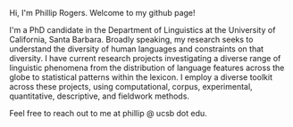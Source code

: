 Hi, I'm Phillip Rogers. Welcome to my github page!

I'm a PhD candidate in the Department of Linguistics at the University of California, Santa Barbara. Broadly speaking, my research seeks to understand the diversity of human languages and constraints on that diversity. I have current research projects investigating a diverse range of linguistic phenomena from the distribution of language features across the globe to statistical patterns within the lexicon. I employ a diverse toolkit across these projects, using computational, corpus, experimental, quantitative, descriptive, and fieldwork methods.

Feel free to reach out to me at phillip @ ucsb dot edu.

<!---
pgr179/pgr179 is a ✨ special ✨ repository because its `README.md` (this file) appears on your GitHub profile.
You can click the Preview link to take a look at your changes.
--->
